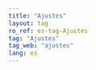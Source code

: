 ```yaml
---
title: "Ajustes"
layout: tag
ro_ref: es-tag-Ajustes
tag: "Ajustes"
tag_web: "ajustes"
lang: es
---
```

